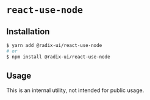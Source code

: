 # `react-use-node`

## Installation

```sh
$ yarn add @radix-ui/react-use-node
# or
$ npm install @radix-ui/react-use-node
```

## Usage

This is an internal utility, not intended for public usage.
